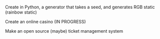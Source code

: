 

Create in Python, a generator that takes a seed, and generates RGB static (rainbow static)

Create an online casino (IN PROGRESS)

Make an open source (maybe) ticket management system


